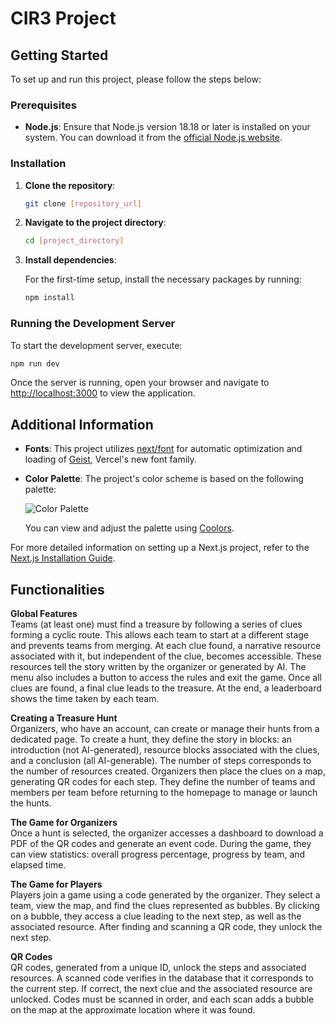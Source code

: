 # CIR3 Project

## Getting Started

To set up and run this project, please follow the steps below:

### Prerequisites

- **Node.js**: Ensure that Node.js version 18.18 or later is installed on your system. You can download it from the [official Node.js website](https://nodejs.org/).

### Installation

1. **Clone the repository**:

   ```bash
   git clone [repository_url]
   ```

2. **Navigate to the project directory**:

   ```bash
   cd [project_directory]
   ```

3. **Install dependencies**:

   For the first-time setup, install the necessary packages by running:

   ```bash
   npm install
   ```

### Running the Development Server

To start the development server, execute:

```bash
npm run dev
```

Once the server is running, open your browser and navigate to [http://localhost:3000](http://localhost:3000) to view the application.

## Additional Information

- **Fonts**: This project utilizes [next/font](https://nextjs.org/docs/app/building-your-application/optimizing/fonts) for automatic optimization and loading of [Geist](https://vercel.com/font), Vercel's new font family.

- **Color Palette**: The project's color scheme is based on the following palette:

  ![Color Palette](https://coolors.co/palette/111938-442656-59477a-6d3a8b-6340a2-803db0-672185-1f257d-181f5b-161a32)

  You can view and adjust the palette using [Coolors](https://coolors.co/palette/111938-442656-59477a-6d3a8b-6340a2-803db0-672185-1f257d-181f5b-161a32).

For more detailed information on setting up a Next.js project, refer to the [Next.js Installation Guide](https://nextjs.org/docs/getting-started/installation).


## Functionalities

**Global Features**  
Teams (at least one) must find a treasure by following a series of clues forming a cyclic route. This allows each team to start at a different stage and prevents teams from merging. At each clue found, a narrative resource associated with it, but independent of the clue, becomes accessible. These resources tell the story written by the organizer or generated by AI. The menu also includes a button to access the rules and exit the game. Once all clues are found, a final clue leads to the treasure. At the end, a leaderboard shows the time taken by each team.  

**Creating a Treasure Hunt**  
Organizers, who have an account, can create or manage their hunts from a dedicated page. To create a hunt, they define the story in blocks: an introduction (not AI-generated), resource blocks associated with the clues, and a conclusion (all AI-generable). The number of steps corresponds to the number of resources created. Organizers then place the clues on a map, generating QR codes for each step. They define the number of teams and members per team before returning to the homepage to manage or launch the hunts.  

**The Game for Organizers**  
Once a hunt is selected, the organizer accesses a dashboard to download a PDF of the QR codes and generate an event code. During the game, they can view statistics: overall progress percentage, progress by team, and elapsed time.  

**The Game for Players**  
Players join a game using a code generated by the organizer. They select a team, view the map, and find the clues represented as bubbles. By clicking on a bubble, they access a clue leading to the next step, as well as the associated resource. After finding and scanning a QR code, they unlock the next step.  

**QR Codes**  
QR codes, generated from a unique ID, unlock the steps and associated resources. A scanned code verifies in the database that it corresponds to the current step. If correct, the next clue and the associated resource are unlocked. Codes must be scanned in order, and each scan adds a bubble on the map at the approximate location where it was found.